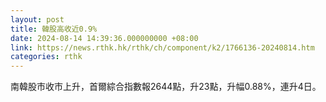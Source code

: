 ```yaml
---
layout: post
title: 韓股高收近0.9%
date: 2024-08-14 14:39:36.000000000 +08:00
link: https://news.rthk.hk/rthk/ch/component/k2/1766136-20240814.htm
categories: rthk
---
```


南韓股市收市上升，首爾綜合指數報2644點，升23點，升幅0.88%，連升4日。
